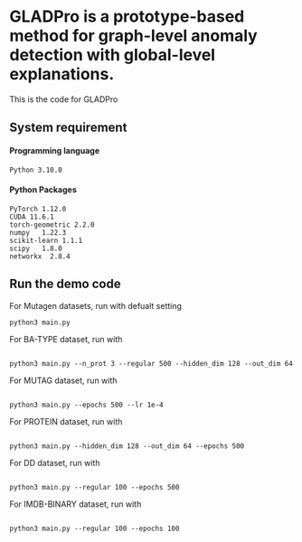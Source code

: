 # GLADPro is a prototype-based method for graph-level anomaly detection with global-level explanations.
 
This is the code for GLADPro

## System requirement

#### Programming language
```
Python 3.10.0
```
#### Python Packages
```
PyTorch 1.12.0
CUDA 11.6.1
torch-geometric 2.2.0
numpy   1.22.3
scikit-learn 1.1.1
scipy   1.8.0
networkx  2.8.4
```

## Run the demo code

For Mutagen datasets, run with defualt setting
```
python3 main.py

```
For BA-TYPE dataset, run with 
```

python3 main.py --n_prot 3 --regular 500 --hidden_dim 128 --out_dim 64

```
For MUTAG dataset, run with 
```

python3 main.py --epochs 500 --lr 1e-4

```
For PROTEIN dataset, run with 
```

python3 main.py --hidden_dim 128 --out_dim 64 --epochs 500 

```
For DD dataset, run with 
```

python3 main.py --regular 100 --epochs 500 

```
For IMDB-BINARY dataset, run with 
```

python3 main.py --regular 100 --epochs 100 

```